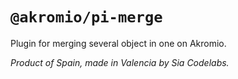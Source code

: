 # `@akromio/pi-merge`

Plugin for merging several object in one on Akromio.

*Product of Spain, made in Valencia by Sia Codelabs.*